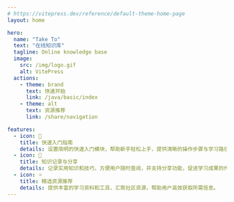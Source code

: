 ```yaml
---
# https://vitepress.dev/reference/default-theme-home-page
layout: home

hero:
  name: "Take To"
  text: "在线知识库"
  tagline: Online knowledge base
  image:
    src: /img/logo.gif
    alt: VitePress
  actions:
    - theme: brand
      text: 快速开始
      link: /java/basic/index
    - theme: alt
      text: 资源推荐
      link: /share/navigation

features:
  - icon: 🚀
    title: 快速入门指南
    details: 设置简明的快速入门模块，帮助新手轻松上手，提供清晰的操作步骤与学习路径。
  - icon: 📝
    title: 知识记录与分享
    details: 记录实用知识和技巧，方便用户随时查阅，并支持分享功能，促进学习成果的传播。
  - icon: ⭐
    title: 精选资源推荐
    details: 提供丰富的学习资料和工具，汇聚社区资源，帮助用户高效获取所需信息。
---
```


